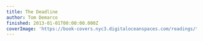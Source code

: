 ```yaml
---
title: The Deadline
author: Tom Demarco
finished: 2013-01-01T00:00:00.000Z
coverImage: 'https://book-covers.nyc3.digitaloceanspaces.com/readings/the-deadline-01.jpg'
---
```

